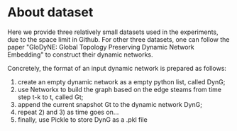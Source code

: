 # About dataset
Here we provide three relatively small datasets used in the experiments, due to the space limit in Github. 
For other three datasets, one can follow the paper "GloDyNE: Global Topology Preserving Dynamic Network Embedding" to construct their dynamic networks.

Concretely, the format of an input dynamic network is prepared as follows: <br>
1) create an empty dynamic network as a empty python list, called DynG; <br>
2) use Networkx to build the graph based on the edge steams from time step t-k to t, called Gt; <br>
3) append the current snapshot Gt to the dynamic network DynG; <br>
4) repeat 2) and 3) as time goes on... <br>
5) finally, use Pickle to store DynG as a .pkl file